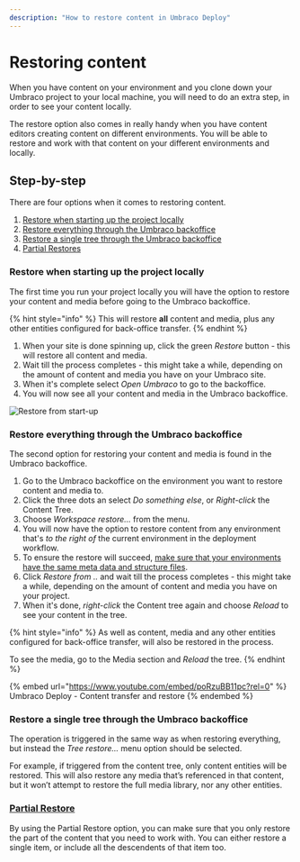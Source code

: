 ```yaml
---
description: "How to restore content in Umbraco Deploy"
---
```


# Restoring content

When you have content on your environment and you clone down your Umbraco project to your local machine, you will need to do an extra step, in order to see your content locally.

The restore option also comes in really handy when you have content editors creating content on different environments. You will be able to restore and work with that content on your different environments and locally.

## Step-by-step

There are four options when it comes to restoring content.

1. [Restore when starting up the project locally](./#restore-when-starting-up-the-project-locally)
2. [Restore everything through the Umbraco backoffice](./#restore-everything-through-the-umbraco-backoffice)
3. [Restore a single tree through the Umbraco backoffice](./#restore-a-single-tree-through-the-umbraco-backoffice)
4. [Partial Restores](partial-restore.md)

### Restore when starting up the project locally

The first time you run your project locally you will have the option to restore your content and media before going to the Umbraco backoffice.

{% hint style="info" %}
This will restore **all** content and media, plus any other entities configured for back-office transfer.
{% endhint %}

1. When your site is done spinning up, click the green _Restore_ button - this will restore all content and media.
2. Wait till the process completes - this might take a while, depending on the amount of content and media you have on your Umbraco site.
3. When it's complete select _Open Umbraco_ to go to the backoffice.
4. You will now see all your content and media in the Umbraco backoffice.

![Restore from start-up](../../../umbraco-cloud/deployment/restoring-content/images/Normal-Restore.gif)

### Restore everything through the Umbraco backoffice

The second option for restoring your content and media is found in the Umbraco backoffice.

1. Go to the Umbraco backoffice on the environment you want to restore content and media to.
2. Click the three dots an select _Do something else_, or _Right-click_ the Content Tree.
3. Choose _Workspace restore..._ from the menu.
4. You will now have the option to restore content from any environment that's _to the right of_ the current environment in the deployment workflow.
5. To ensure the restore will succeed, [make sure that your environments have the same meta data and structure files](../deploying-changes.md).
6. Click _Restore from .._ and wait till the process completes - this might take a while, depending on the amount of content and media you have on your project.
7. When it's done, _right-click_ the Content tree again and choose _Reload_ to see your content in the tree.

{% hint style="info" %}
As well as content, media and any other entities configured for back-office transfer, will also be restored in the process.

To see the media, go to the Media section and _Reload_ the tree.
{% endhint %}

{% embed url="https://www.youtube.com/embed/poRzuBB11pc?rel=0" %}
Umbraco Deploy - Content transfer and restore
{% endembed %}

### Restore a single tree through the Umbraco backoffice

The operation is triggered in the same way as when restoring everything, but instead the _Tree restore..._ menu option should be selected.

For example, if triggered from the content tree, only content entities will be restored. This will also restore any media that’s referenced in that content, but it won’t attempt to restore the full media library, nor any other entities.

### [Partial Restore](partial-restore.md)

By using the Partial Restore option, you can make sure that you only restore the part of the content that you need to work with. You can either restore a single item, or include all the descendents of that item too.
